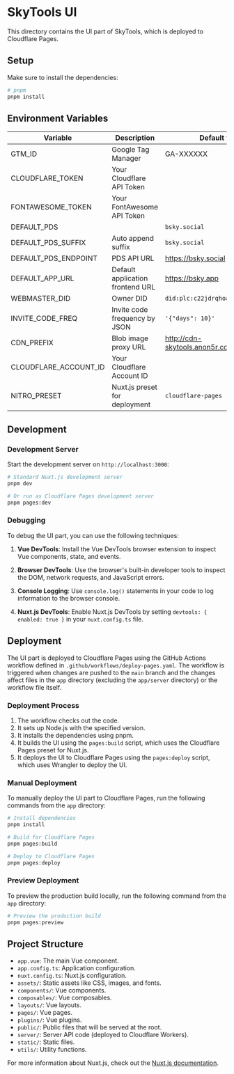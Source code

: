 # SkyTools UI

This directory contains the UI part of SkyTools, which is deployed to Cloudflare Pages.

## Setup

Make sure to install the dependencies:

```bash
# pnpm
pnpm install
```

## Environment Variables

| Variable              | Description                      | Default value                        |
|-----------------------|----------------------------------|--------------------------------------|
| GTM_ID                | Google Tag Manager               | GA-XXXXXX                            |
| CLOUDFLARE_TOKEN      | Your Cloudflare API Token        |                                      |
| FONTAWESOME_TOKEN     | Your FontAwesome API Token       |                                      |
| DEFAULT_PDS           |                                  | `bsky.social`                        |
| DEFAULT_PDS_SUFFIX    | Auto append suffix               | `bsky.social`                        |
| DEFAULT_PDS_ENDPOINT  | PDS API URL                      | https://bsky.social                  |
| DEFAULT_APP_URL       | Default application frontend URL | https://bsky.app                     |
| WEBMASTER_DID         | Owner DID                        | `did:plc:c22jdrqhoajyj5ca7e56a3ke`   |
| INVITE_CODE_FREQ      | Invite code frequency by JSON    | `'{"days": 10}'`                     |
| CDN_PREFIX            | Blob image proxy URL             | http://cdn-skytools.anon5r.com/proxy |
| CLOUDFLARE_ACCOUNT_ID | Your Cloudflare Account ID       |                                      |
| NITRO_PRESET          | Nuxt.js preset for deployment    | `cloudflare-pages`                   |

## Development

### Development Server

Start the development server on `http://localhost:3000`:

```bash
# Standard Nuxt.js development server
pnpm dev

# Or run as Cloudflare Pages development server
pnpm pages:dev
```

### Debugging

To debug the UI part, you can use the following techniques:

1. **Vue DevTools**: Install the Vue DevTools browser extension to inspect Vue components, state, and events.

2. **Browser DevTools**: Use the browser's built-in developer tools to inspect the DOM, network requests, and JavaScript
   errors.

3. **Console Logging**: Use `console.log()` statements in your code to log information to the browser console.

4. **Nuxt.js DevTools**: Enable Nuxt.js DevTools by setting `devtools: { enabled: true }` in your `nuxt.config.ts` file.

## Deployment

The UI part is deployed to Cloudflare Pages using the GitHub Actions workflow defined in
`.github/workflows/deploy-pages.yaml`. The workflow is triggered when changes are pushed to the `main` branch and the
changes affect files in the `app` directory (excluding the `app/server` directory) or the workflow file itself.

### Deployment Process

1. The workflow checks out the code.
2. It sets up Node.js with the specified version.
3. It installs the dependencies using pnpm.
4. It builds the UI using the `pages:build` script, which uses the Cloudflare Pages preset for Nuxt.js.
5. It deploys the UI to Cloudflare Pages using the `pages:deploy` script, which uses Wrangler to deploy the UI.

### Manual Deployment

To manually deploy the UI part to Cloudflare Pages, run the following commands from the `app` directory:

```bash
# Install dependencies
pnpm install

# Build for Cloudflare Pages
pnpm pages:build

# Deploy to Cloudflare Pages
pnpm pages:deploy
```

### Preview Deployment

To preview the production build locally, run the following command from the `app` directory:

```bash
# Preview the production build
pnpm pages:preview
```

## Project Structure

- `app.vue`: The main Vue component.
- `app.config.ts`: Application configuration.
- `nuxt.config.ts`: Nuxt.js configuration.
- `assets/`: Static assets like CSS, images, and fonts.
- `components/`: Vue components.
- `composables/`: Vue composables.
- `layouts/`: Vue layouts.
- `pages/`: Vue pages.
- `plugins/`: Vue plugins.
- `public/`: Public files that will be served at the root.
- `server/`: Server API code (deployed to Cloudflare Workers).
- `static/`: Static files.
- `utils/`: Utility functions.

For more information about Nuxt.js, check out
the [Nuxt.js documentation](https://nuxt.com/docs/getting-started/introduction).
